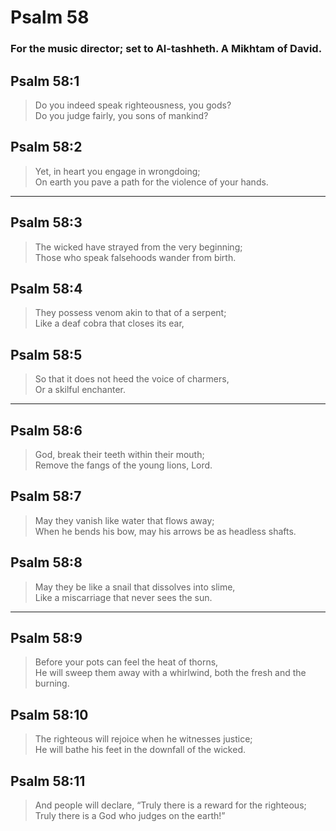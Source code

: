 # Psalm 58

### For the music director; set to Al-tashheth. A Mikhtam of David.

## Psalm 58:1

> Do you indeed speak righteousness, you gods?  
> Do you judge fairly, you sons of mankind?

## Psalm 58:2

> Yet, in heart you engage in wrongdoing;  
> On earth you pave a path for the violence of your hands.

---

## Psalm 58:3

> The wicked have strayed from the very beginning;  
> Those who speak falsehoods wander from birth.

## Psalm 58:4

> They possess venom akin to that of a serpent;  
> Like a deaf cobra that closes its ear,

## Psalm 58:5

> So that it does not heed the voice of charmers,  
> Or a skilful enchanter.

---

## Psalm 58:6

> God, break their teeth within their mouth;  
> Remove the fangs of the young lions, Lord.

## Psalm 58:7

> May they vanish like water that flows away;  
> When he bends his bow, may his arrows be as headless shafts.

## Psalm 58:8

> May they be like a snail that dissolves into slime,  
> Like a miscarriage that never sees the sun.

---

## Psalm 58:9

> Before your pots can feel the heat of thorns,  
> He will sweep them away with a whirlwind, both the fresh and the burning.

## Psalm 58:10

> The righteous will rejoice when he witnesses justice;  
> He will bathe his feet in the downfall of the wicked.

## Psalm 58:11

> And people will declare, “Truly there is a reward for the righteous;  
> Truly there is a God who judges on the earth!”
